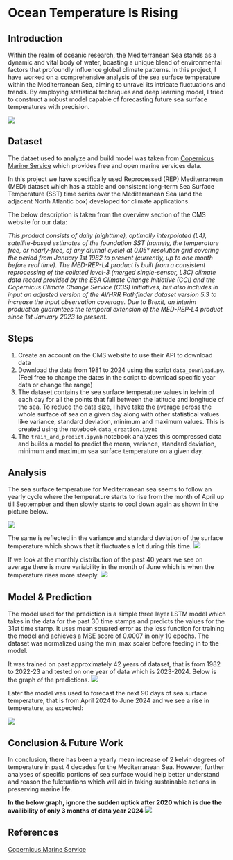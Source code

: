 # Ocean Temperature Is Rising

## Introduction

Within the realm of oceanic research, the Mediterranean Sea stands as a dynamic and vital body of water, boasting a unique blend of environmental factors that profoundly influence global climate patterns. In this project, I have worked on a comprehensive analysis of the sea surface temperature within the Mediterranean Sea, aiming to unravel its intricate fluctuations and trends. By employing statistical techniques and deep learning model, I tried to construct a robust model capable of forecasting future sea surface temperatures with precision.

![](https://www.nationsonline.org/gallery/Mediterranean-Sea/USA-Mediterranean-Sea-comp.jpg)

## Dataset

The dataet used to analyze and build model was taken from [Copernicus Marine Service](https://data.marine.copernicus.eu/product/SST_MED_SST_L4_REP_OBSERVATIONS_010_021/description) which provides free and open marine services data. 

In this project we have specifically used Reprocessed (REP) Mediterranean (MED) dataset which has a stable and consistent long-term Sea Surface Temperature (SST) time series over the Mediterranean Sea (and the adjacent North Atlantic box) developed for climate applications.

The below description is taken from the overview section of the CMS website for our data:

*This product consists of daily (nighttime), optimally interpolated (L4), satellite-based estimates of the foundation SST (namely, the temperature free, or nearly-free, of any diurnal cycle) at 0.05° resolution grid covering the period from January 1st 1982 to present (currently, up to one month before real time). The MED-REP-L4 product is built from a consistent reprocessing of the collated level-3 (merged single-sensor, L3C) climate data record provided by the ESA Climate Change Initiative (CCI) and the Copernicus Climate Change Service (C3S) initiatives, but also includes in input an adjusted version of the AVHRR Pathfinder dataset version 5.3 to increase the input observation coverage. Due to Brexit, an interim production guarantees the temporal extension of the MED-REP-L4 product since 1st January 2023 to present.*

## Steps
1. Create an account on the CMS website to use their API to download data
2. Download the data from 1981 to 2024 using the script `data_download.py`. (Feel free to change the dates in the script to download specific year data or change the range)
3. The dataset contains the sea surface temperature values in kelvin of each day for all the points that fall between the latitude and longitude of the sea. To reduce the data size, I have take the average across the whole surface of sea on a given day along with other statistical values like variance, standard deviation, minimum and maximum values. This is created using the notebook `data_creation.ipynb`
4. The `train_and_predict.ipynb` notebook analyzes this compressed data and builds a model to predict the mean, variance, standard deviation, minimum and maximum sea surface temperature on a given day.

## Analysis

The sea surface temperature for Mediterranean sea seems to follow an yearly cycle where the temperature starts to rise from the month of April up till Septempber and then slowly starts to cool down again as shown in the picture below.

![](https://github.com/Ayush-Mi/Ocean-Temperature-Is-Rising/blob/main/img/fluctuations.png)


The same is reflected in the variance and standard deviation of the surface temperature which shows that it fluctuates a lot during this time.
![](https://github.com/Ayush-Mi/Ocean-Temperature-Is-Rising/blob/main/img/var_std.png)


If we look at the monthly distribution of the past 40 years we see on average there is more variability in the month of June which is when the temperature rises more steeply.
![](https://github.com/Ayush-Mi/Ocean-Temperature-Is-Rising/blob/main/img/monthly.png)

## Model & Prediction

The model used for the prediction is a simple three layer LSTM model which takes in the data for the past 30 time stamps and predicts the values for the 31st time stamp. It uses mean squared error as the loss function for training the model and achieves a MSE score of 0.0007 in only 10 epochs. The dataset was normalized using the min_max scaler before feeding in to the model. 

It was trained on past approximately 42 years of dataset, that is from 1982 to 2022-23 and tested on one year of data which is 2023-2024. Below is the graph of the predictions.
![](https://github.com/Ayush-Mi/Ocean-Temperature-Is-Rising/blob/main/img/test.png)

Later the model was used to forecast the next 90 days of sea surface temperature, that is from April 2024 to June 2024 and we see a rise in temperature, as expected:

![](https://github.com/Ayush-Mi/Ocean-Temperature-Is-Rising/blob/main/img/forecast.png)

## Conclusion & Future Work

In conclusion, there has been a yearly mean increase of 2 kelvin degrees of temperature in past 4 decades for the Mediterranean Sea. However, further analyses of specific portions of sea surface would help better understand and reason the fulctuations which will aid in taking sustainable actions in preserving marine life.

**In the below graph, ignore the sudden uptick after 2020 which is due the availibility of only 3 months of data year 2024**
![](https://github.com/Ayush-Mi/Ocean-Temperature-Is-Rising/blob/main/img/yearly.png)

## References
[Copernicus Marine Service](https://data.marine.copernicus.eu/product/SST_MED_SST_L4_REP_OBSERVATIONS_010_021/description)
